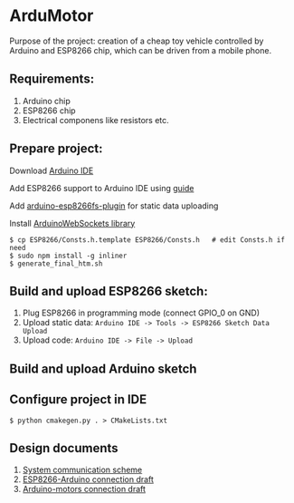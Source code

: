 # ArduMotor
Purpose of the project: creation of a cheap toy vehicle controlled by Arduino and ESP8266 chip,
which can be driven from a mobile phone.

## Requirements:
1. Arduino chip
2. ESP8266 chip
3. Electrical componens like resistors etc.

## Prepare project:
Download [Arduino IDE](https://www.arduino.cc/en/Main/Software)

Add ESP8266 support to Arduino IDE using [guide](https://github.com/esp8266/Arduino#installing-with-boards-manager)

Add [arduino-esp8266fs-plugin](https://github.com/esp8266/arduino-esp8266fs-plugin) for static data uploading

Install [ArduinoWebSockets library](https://github.com/Links2004/arduinoWebSockets.git)
```
$ cp ESP8266/Consts.h.template ESP8266/Consts.h   # edit Consts.h if need
$ sudo npm install -g inliner
$ generate_final_htm.sh
```

## Build and upload ESP8266 sketch:
1. Plug ESP8266 in programming mode (connect GPIO_0 on GND)
2. Upload static data: `Arduino IDE -> Tools -> ESP8266 Sketch Data Upload`
3. Upload code: `Arduino IDE -> File -> Upload`

## Build and upload Arduino sketch

## Configure project in IDE
```
$ python cmakegen.py . > CMakeLists.txt
```

## Design documents
1. [System communication scheme](https://docs.google.com/drawings/d/1WH1TgprjyF7VVq3dk5nvMNvsJ5YJpwrI-7L2EGXhmCc/edit?usp=sharing)
2. [ESP8266-Arduino connection draft](https://circuits.io/circuits/2490797-esp8266-with-arduino)
3. [Arduino-motors connection draft](https://circuits.io/circuits/1604556-motor-control-with-arduino-and-74hc595-l293d)
